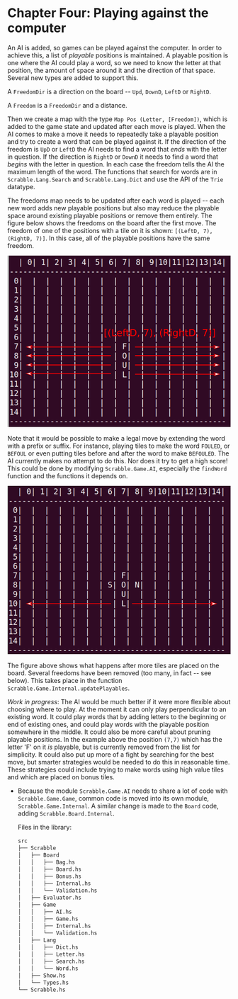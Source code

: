 # Chapter Four: Playing against the computer

An AI is added, so games can be played against the computer. In order
to achieve this, a list of *playable* positions is maintained. A
playable position is one where the AI could play a word, so we need to
know the letter at that position, the amount of space around it and
the direction of that space. Several new types are added to support
this.
	
A `FreedomDir` is a direction on the board -- `Upd`, `DownD`, `LeftD` or `RightD`.
	
A `Freedom` is a `FreedomDir` and a distance. 
	
Then we create a map with the type `Map Pos (Letter, [Freedom])`,
which is added to the game state and updated after each move is
played. When the AI comes to make a move it needs to repeatedly take a
playable position and try to create a word that can be played against
it. If the direction of the freedom is `UpD` or `LeftD` the AI needs
to find a word that *ends* with the letter in question. If the
direction is `RightD` or `DownD` it needs to find a word that *begins*
with the letter in question. In each case the freedom tells the AI the
maximum length of the word. The functions that search for words are in
`Scrabble.Lang.Search` and `Scrabble.Lang.Dict` and use the API of the
`Trie` datatype.
	
The freedoms map needs to be updated after each word is played -- each
new word adds new playable positions but also may reduce the playable
space around existing playable positions or remove them entirely. The
figure below shows the freedoms on the board after the first move. The
freedom of one of the positions with a tile on it is shown: `[(LeftD,
7), (RightD, 7)]`. In this case, all of the playable positions have
the same freedom.
	
![](/images/freedoms0.png)
	
Note that it would be possible to make a legal move by extending the
word with a prefix or suffix.  For instance, playing tiles to make the
word `FOULED`, or `BEFOUL` or even putting tiles before and after the
word to make `BEFOULED`. The AI currently makes no attempt to do
this. Nor does it try to get a high score! This could be done by
modifying `Scrabble.Game.AI`, especially the `findWord` function and
the functions it depends on.
	
![](/images/freedoms1.png)
	
The figure above shows what happens after more tiles are placed on the
board. Several freedoms have been removed (too many, in fact -- see
below). This takes place in the function
`Scrabble.Game.Internal.updatePlayables`.
	
*Work in progress*: The AI would be much better if it were more
flexible about choosing where to play. At the moment it can only play
perpendicular to an existing word.  It could play words that by adding
letters to the beginning or end of existing ones, and could play words
with the playable position somewhere in the middle. It could also be
more careful about pruning playable positions.  In the example above
the position `(7,7)` which has the letter 'F' on it *is* playable, but
is currently removed from the list for simplicity. It could also put
up more of a fight by searching for the best move, but smarter
strategies would be needed to do this in reasonable time. These
strategies could include trying to make words using high value tiles
and which are placed on bonus tiles.
	
  + Because the module `Scrabble.Game.AI` needs to share a lot of code with `Scrabble.Game.Game`,
    common code is moved into its own module, `Scrabble.Game.Internal`. A similar change is made
	to the `Board` code, adding `Scrabble.Board.Internal`.
	
	Files in the library:
	
	```
	src
    ├── Scrabble
    │   ├── Board
    │   │   ├── Bag.hs
    │   │   ├── Board.hs
    │   │   ├── Bonus.hs
    │   │   ├── Internal.hs
    │   │   └── Validation.hs
    │   ├── Evaluator.hs
    │   ├── Game
    │   │   ├── AI.hs
    │   │   ├── Game.hs
    │   │   ├── Internal.hs
    │   │   └── Validation.hs
    │   ├── Lang
    │   │   ├── Dict.hs
    │   │   ├── Letter.hs
    │   │   ├── Search.hs
    │   │   └── Word.hs
    │   ├── Show.hs
    │   └── Types.hs
    └── Scrabble.hs

	```
